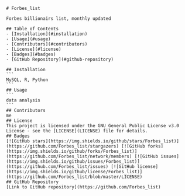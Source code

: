 
    # Forbes_list

    Forbes billionairs list, monthly updated

    ## Table of Contents
    - [Installation](#installation)
    - [Usage](#usage)
    - [Contributors](#contributors)
    - [License](#license)
    - [Badges](#badges)
    - [GitHub Repository](#github-repository)

    ## Installation
    ```
    MySQL, R, Python
    ```
    ## Usage
    ```
    data analysis
    ```
    ## Contributors
    me
    ## License
    This project is licensed under the GNU General Public License v3.0 License - see the [LICENSE](LICENSE) file for details.
    ## Badges
    [![GitHub stars](https://img.shields.io/github/stars/Forbes_list)](https://github.com/Forbes_list/stargazers) [![GitHub forks](https://img.shields.io/github/forks/Forbes_list)](https://github.com/Forbes_list/network/members) [![GitHub issues](https://img.shields.io/github/issues/Forbes_list)](https://github.com/Forbes_list/issues) [![GitHub license](https://img.shields.io/github/license/Forbes_list)](https://github.com/Forbes_list/blob/master/LICENSE)
    ## GitHub Repository
    [Link to GitHub repository](https://github.com/Forbes_list)
    